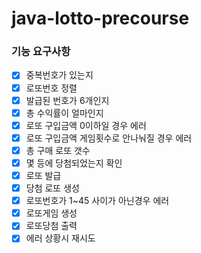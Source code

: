 # java-lotto-precourse

### 기능 요구사항

+ [x] 중복번호가 있는지
+ [x] 로또번호 정렬
+ [x] 발급된 번호가 6개인지
+ [x] 총 수익률이 얼마인지
+ [x] 로또 구입금액 0이하일 경우 에러
+ [x] 로또 구입금액 게임횟수로 안나눠질 경우 에러
+ [x] 총 구매 로또 갯수
+ [x] 몇 등에 당첨되었는지 확인
+ [x] 로또 발급
+ [x] 당첨 로또 생성
+ [x] 로또번호가 1~45 사이가 아닌경우 에러
+ [x] 로또게임 생성
+ [x] 로또당첨 출력
+ [x] 에러 상황시 재시도
